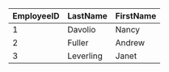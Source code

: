 | EmployeeID | LastName | FirstName |
| --- | --- | --- |
| 1 | Davolio | Nancy |
| 2 | Fuller | Andrew |
| 3 | Leverling | Janet |